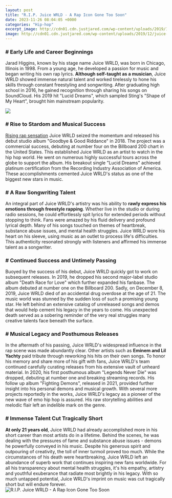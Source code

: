 ```yaml
---
layout: post
title: "R.I.P. Juice WRLD - A Rap Icon Gone Too Soon"
date: 2023-11-26 08:04:05 +0000
categories: "Hip-hop"
excerpt_image: http://cdn01.cdn.justjared.com/wp-content/uploads/2019/12/juice-rip/juice-wrld-rip-02.jpg
image: http://cdn01.cdn.justjared.com/wp-content/uploads/2019/12/juice-rip/juice-wrld-rip-02.jpg
---
```


### # Early Life and Career Beginnings
Jarad Higgins, known by his stage name Juice WRLD, was born in Chicago, Illinois in 1998. From a young age, he developed a passion for music and began writing his own rap lyrics. **Although self-taught as a musician**, Juice WRLD showed immense natural talent and worked tirelessly to hone his skills through constant freestyling and songwriting. After graduating high school in 2016, he gained recognition through sharing his songs on SoundCloud. His 2019 hit "Lucid Dreams", which sampled Sting's "Shape of My Heart", brought him mainstream popularity. 

![](https://www.kolpaper.com/wp-content/uploads/2020/07/Juice-Wrld-RIP-Wallpaper.jpg)
### # Rise to Stardom and Musical Success
[Rising rap sensation](https://yt.io.vn/collection/abadie) Juice WRLD seized the momentum and released his debut studio album "Goodbye & Good Riddance" in 2018. The project was a commercial success, debuting at number four on the Billboard 200 chart in the United States. This established Juice WRLD as an artist to watch in the hip hop world. He went on numerous highly successful tours across the globe to support the album. His breakout single "Lucid Dreams" achieved platinum certification from the Recording Industry Association of America. These accomplishments cemented Juice WRLD's status as one of the biggest new stars in music.
### # A Raw Songwriting Talent
An integral part of Juice WRLD's artistry was his ability to **rawly express his emotions through freestyle rapping**. Whether live in the studio or during radio sessions, he could effortlessly spit lyrics for extended periods without stopping to think. Fans were amazed by his fluid delivery and profound lyrical depth. Many of his songs touched on themes of heartbreak, substance abuse issues, and mental health struggles. Juice WRLD wore his heart on his sleeve, using music as an outlet to process life's difficulties. This authenticity resonated strongly with listeners and affirmed his immense talent as a songwriter.
### # Continued Success and Untimely Passing
Buoyed by the success of his debut, Juice WRLD quickly got to work on subsequent releases. In 2019, he dropped his second major-label studio album "Death Race for Love" which further expanded his fanbase. The album debuted at number one on the Billboard 200. Sadly, on December 8, 2019, Juice WRLD died of an accidental drug overdose at the age of 21. The music world was stunned by the sudden loss of such a promising young star. He left behind an extensive catalog of unreleased songs and demos that would help cement his legacy in the years to come. His unexpected death served as a sobering reminder of the very real struggles many creative talents face beneath the surface.
### # Musical Legacy and Posthumous Releases 
In the aftermath of his passing, Juice WRLD's widespread influence in the rap scene was made abundantly clear. Other artists such as **Eminem and Lil Yachty** paid tribute through reworking his hits on their own songs. To honor his memory and share more of his gift with fans, Juice WRLD's team continued carefully curating releases from his extensive vault of unheard material. In 2020, his first posthumous album "Legends Never Die" was dropped, debuting at number one and breaking streaming records. His follow up album "Fighting Demons", released in 2021, provided further insight into his personal demons and musical growth. With several more projects reportedly in the works, Juice WRLD's legacy as a pioneer of the new wave of emo hip hop is assured. His raw storytelling abilities and melodic flair left an indelible mark on the genre.
### # Immense Talent Cut Tragically Short
**At only 21 years old**, Juice WRLD had already accomplished more in his short career than most artists do in a lifetime. Behind the scenes, he was dealing with the pressures of fame and substance abuse issues - demons he powerfully conveyed in his music. Despite his generous spirit and outpouring of creativity, the toll of inner turmoil proved too much. While the circumstances of his death were heartbreaking, Juice WRLD left an abundance of superb work that continues inspiring new fans worldwide. For all his transparency about mental health struggles, it's his empathy, artistry and youthful exuberance that radiate most brightly in his legacy. With so much untapped potential, Juice WRLD's imprint on music was cut tragically short but will endure forever.
![R.I.P. Juice WRLD - A Rap Icon Gone Too Soon](http://cdn01.cdn.justjared.com/wp-content/uploads/2019/12/juice-rip/juice-wrld-rip-02.jpg)